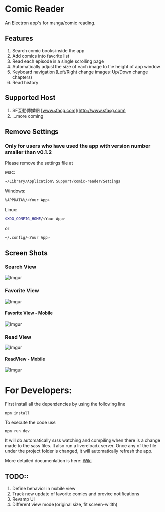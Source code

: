 # Comic Reader
An Electron app's for manga/comic reading.

## Features
1. Search comic books inside the app
2. Add comics into favorite list
3. Read each episode in a single scrolling page
4. Automatically adjust the size of each image to the height of app window
5. Keyboard navigation (Left/Right change images; Up/Down change chapters)
6. Read history

## Supported Host 
1. SF互動傳媒網 [www.sfacg.com](http://www.sfacg.com)
2. ...more coming

## Remove Settings
### Only for users who have used the app with version number smaller than v0.1.2
Please remove the settings file at

Mac:
```bash
~/Library/Application\ Support/comic-reader/Settings
```
Windows:
```bash
%APPDATA%/<Your App>
```
Linux:
```bash
$XDG_CONFIG_HOME/<Your App>
```
or
```bash 
~/.config/<Your App>
```

## Screen Shots
### Search View
![Imgur](http://i.imgur.com/Kih19di.png)
### Favorite View
![Imgur](http://i.imgur.com/FSrtzUN.png)
#### Favorite View - Mobile
![Imgur](http://i.imgur.com/XKKOvyK.png)
### Read View
![Imgur](http://i.imgur.com/55WXUia.png)
#### ReadView - Mobile
![Imgur](http://i.imgur.com/shPfT2s.png)


# For Developers:
First install all the dependencies by using the following line

```
npm install
```

To execute the code use:
```
npm run dev
```
It will do automatically sass watching and compiling when there is a change made
to the sass files. It also run a livereloadx server. Once any of the file under 
the project folder is changed, it will automatically refresh the app.

More detailed documentation is here:
[Wiki](https://github.com/yjlintw/comic-reader/wiki/App-Architecture)



## TODO::
1. Define behavior in mobile view
1. Track new update of favorite comics and provide notifications
2. Revamp UI
3. Different view mode (original size, fit screen-width)

